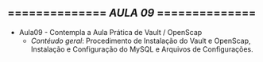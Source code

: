============== *AULA 09* ==============
---------------------------------------

* Aula09 - Contempla a Aula Prática de Vault / OpenScap
  - *Contéudo geral*: Procedimento de Instalação do Vault e OpenScap, Instalação e Configuração do MySQL e Arquivos de Configurações.
